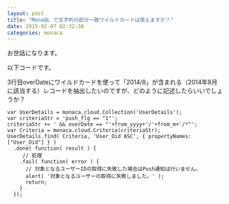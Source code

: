 ```yaml
---
layout: post
title: "MonaQL で文字列の部分一致ワイルドカードは使えますか？"
date: 2015-02-07 02:32:38
categories: monaca
---
```

<p>お世話になります。</p>

<p>以下コードです。</p>

<p>3行目overDateにワイルドカードを使って「2014/8」が含まれる（2014年8月に該当する）レコードを抽出したいのですが、どのように記述したらいいでしょうか？</p>

<pre><code>var UserDetails = monaca.cloud.Collection('UserDetails');
var criteriaStr = 'push_flg == "1"';
criteriaStr += ' &amp;&amp; overDate == "'+from_yyyy+'/'+from_m+'/*"';
var Criteria = monaca.cloud.Criteria(criteriaStr);
UserDetails.find( Criteria, 'User_Oid ASC', { propertyNames: ["User_Oid"] } )
  .done( function( result ) {
     // 処理
    .fail( function( error ) {
      // 対象となるユーザーIDの取得に失敗した場合はPush通知は行いません。
      alert( '対象となるユーザーの取得に失敗しました。' );
      return;
    }
  });
</code></pre>
